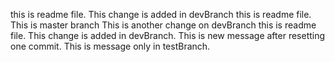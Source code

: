 this is readme file. This change is added in devBranch
this is readme file. This is master branch
This is another change on devBranch
this is readme file. This change is added in devBranch. This is new message after resetting one commit.
This is message only in testBranch.
